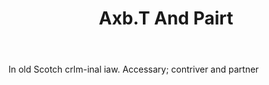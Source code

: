 ---
title: Axb.T And Pairt
letter: A
permalink: "/definitions/axbt-and-pairt.html"
body: In old Scotch crlm-inal iaw. Accessary; contriver and partner
published_at: '2018-07-07'
layout: post
---